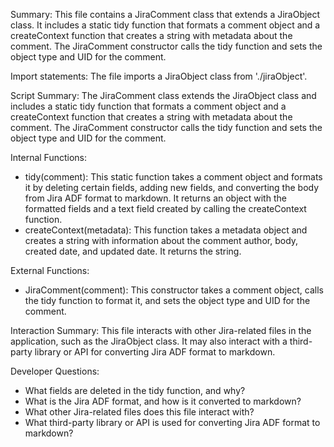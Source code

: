 Summary:
This file contains a JiraComment class that extends a JiraObject class. It includes a static tidy function that formats a comment object and a createContext function that creates a string with metadata about the comment. The JiraComment constructor calls the tidy function and sets the object type and UID for the comment.

Import statements:
The file imports a JiraObject class from './jiraObject'.

Script Summary:
The JiraComment class extends the JiraObject class and includes a static tidy function that formats a comment object and a createContext function that creates a string with metadata about the comment. The JiraComment constructor calls the tidy function and sets the object type and UID for the comment.

Internal Functions:
- tidy(comment): This static function takes a comment object and formats it by deleting certain fields, adding new fields, and converting the body from Jira ADF format to markdown. It returns an object with the formatted fields and a text field created by calling the createContext function.
- createContext(metadata): This function takes a metadata object and creates a string with information about the comment author, body, created date, and updated date. It returns the string.

External Functions:
- JiraComment(comment): This constructor takes a comment object, calls the tidy function to format it, and sets the object type and UID for the comment.

Interaction Summary:
This file interacts with other Jira-related files in the application, such as the JiraObject class. It may also interact with a third-party library or API for converting Jira ADF format to markdown.

Developer Questions:
- What fields are deleted in the tidy function, and why?
- What is the Jira ADF format, and how is it converted to markdown?
- What other Jira-related files does this file interact with?
- What third-party library or API is used for converting Jira ADF format to markdown?